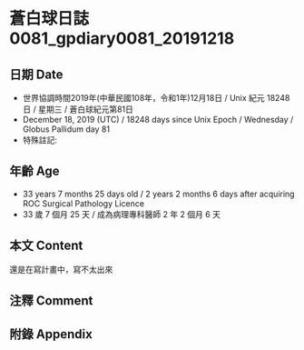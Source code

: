 [_metadata_:encoding]: - "utf-8"
[_metadata_:fileformat]: - "markdown"
[_metadata_:MIME_type]: - "text/plain"
[_metadata_:markdown_version]: - "commonmark version 0.29"
[_metadata_:markdown_spec]: - "https://spec.commonmark.org/0.29/"

# 蒼白球日誌0081_gpdiary0081_20191218 #

## 日期 Date ##

* 世界協調時間2019年(中華民國108年，令和1年)12月18日 / Unix 紀元 18248 日 / 星期三 / 蒼白球紀元第81日
* December 18, 2019 (UTC) / 18248 days since Unix Epoch / Wednesday / Globus Pallidum day 81
* 特殊註記:

## 年齡 Age ##

* 33 years 7 months 25 days old / 2 years 2 months 6 days after acquiring ROC Surgical Pathology Licence
* 33 歲 7 個月 25 天 / 成為病理專科醫師 2 年 2 個月 6 天

## 本文 Content ##

還是在寫計畫中，寫不太出來

## 注釋 Comment ##


## 附錄 Appendix ##

